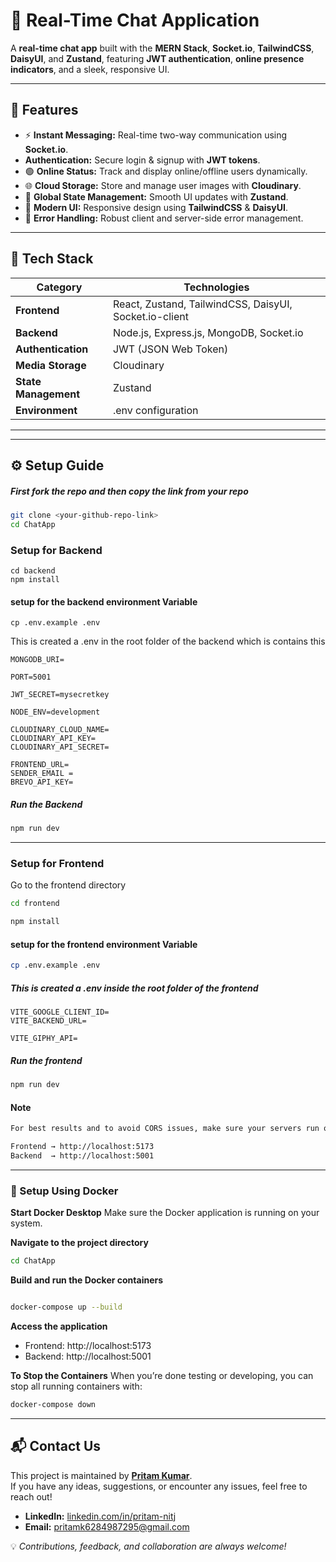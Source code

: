 # 💬 Real-Time Chat Application

A **real-time chat app** built with the **MERN Stack**, **Socket.io**, **TailwindCSS**, **DaisyUI**, and **Zustand**, featuring **JWT authentication**, **online presence indicators**, and a sleek, responsive UI.

---

## 🚀 Features

- ⚡ **Instant Messaging:** Real-time two-way communication using **Socket.io**.
- **Authentication:** Secure login & signup with **JWT tokens**.
- 🟢 **Online Status:** Track and display online/offline users dynamically.
- 🌐 **Cloud Storage:** Store and manage user images with **Cloudinary**.
- 🧠 **Global State Management:** Smooth UI updates with **Zustand**.
- 🎨 **Modern UI:** Responsive design using **TailwindCSS** & **DaisyUI**.
- 🧩 **Error Handling:** Robust client and server-side error management.

---

## 🧰 Tech Stack

| Category                   | Technologies                                           |
| -------------------------- | ------------------------------------------------------ |
| **Frontend**         | React, Zustand, TailwindCSS, DaisyUI, Socket.io-client |
| **Backend**          | Node.js, Express.js, MongoDB, Socket.io                |
| **Authentication**   | JWT (JSON Web Token)                                   |
| **Media Storage**    | Cloudinary                                             |
| **State Management** | Zustand                                                |
| **Environment**      | .env configuration                                     |

---

---

## ⚙️ Setup Guide

##### First fork the repo and then copy the link from your repo

```bash
git clone <your-github-repo-link>
cd ChatApp
```

### Setup for Backend

```env
cd backend
npm install
```

#### setup for the backend environment Variable

```env
cp .env.example .env
```

This is created a .env in the root folder of the backend which is contains this 

```env
MONGODB_URI=

PORT=5001

JWT_SECRET=mysecretkey

NODE_ENV=development

CLOUDINARY_CLOUD_NAME=
CLOUDINARY_API_KEY=
CLOUDINARY_API_SECRET=

FRONTEND_URL=
SENDER_EMAIL =
BREVO_API_KEY=

```

##### Run the Backend

```bash
npm run dev
```

---

### Setup for Frontend

Go to the frontend directory

```bash
cd frontend

npm install
```
#### setup for the frontend environment Variable

```bash
cp .env.example .env
```

##### This is created a .env inside the root folder of the frontend

```env
VITE_GOOGLE_CLIENT_ID=
VITE_BACKEND_URL=

VITE_GIPHY_API= 
```

##### Run the frontend

```bash
npm run dev
```

#### Note

```bash
For best results and to avoid CORS issues, make sure your servers run on the following URLs:

Frontend → http://localhost:5173  
Backend  → http://localhost:5001
```

----
### 🐳 Setup Using Docker

**Start Docker Desktop**
Make sure the Docker application is running on your system.

**Navigate to the project directory**
```bash
cd ChatApp
```

**Build and run the Docker containers**

   ```bash

   docker-compose up --build
   ```

**Access the application**

- Frontend: http://localhost:5173
- Backend: http://localhost:5001

**To Stop the Containers**
When you’re done testing or developing, you can stop all running containers with:

```bash
docker-compose down
```

----

## 📬 Contact Us

This project is maintained by [**Pritam Kumar**](https://github.com/Pritam-nitj).  
If you have any ideas, suggestions, or encounter any issues, feel free to reach out!

- **LinkedIn:** [linkedin.com/in/pritam-nitj](https://www.linkedin.com/in/pritam-nitj/)  
- **Email:** [pritamk6284987295@gmail.com](mailto:pritamk6284987295@gmail.com)

💡 *Contributions, feedback, and collaboration are always welcome!*

